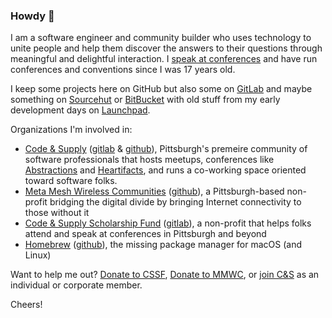 ### Howdy 🎩

I am a software engineer and community builder who uses technology to unite people and help them discover the answers to their questions through meaningful and delightful interaction. I [speak at conferences](https://github.com/colindean/talks) and have run conferences and conventions since I was 17 years old.

I keep some projects here on GitHub but also some on [GitLab](https://gitlab.com/colindean) and maybe something on [Sourcehut](https://sr.ht/~colindean/) or [BitBucket](https://bitbucket.com/colindean) with old stuff from my early development days on [Launchpad](https://launchpad.net/~colindean).

Organizations I'm involved in:

* [Code & Supply](https://codeandsupply.co) ([gitlab](https://gitlab.com/codeandsupply) & [github](https://github.com/codeandsupply)), Pittsburgh's premeire community of software professionals that hosts meetups, conferences like [Abstractions](https://abstractions.io) and [Heartifacts](https://heartifacts.codeandsupply.co), and runs a co-working space oriented toward software folks.
* [Meta Mesh Wireless Communities](https://metamesh.org) ([github](https://github.com/metamesh)), a Pittsburgh-based non-profit bridging the digital divide by bringing Internet connectivity to those without it
* [Code & Supply Scholarship Fund](https://codeandsupply.fund) ([gitlab](https://gitlab.com/codeandsupplyfund)), a non-profit that helps folks attend and speak at conferences in Pittsburgh and beyond
* [Homebrew](https://brew.sh) ([github](https://github.com/homebrew)), the missing package manager for macOS (and Linux)

Want to help me out? [Donate to CSSF](https://codeandsupply.fund/donate), [Donate to MMWC](https://metamesh.org), or [join C&S](https://codeandsupply.co/join) as an individual or corporate member.

Cheers!
